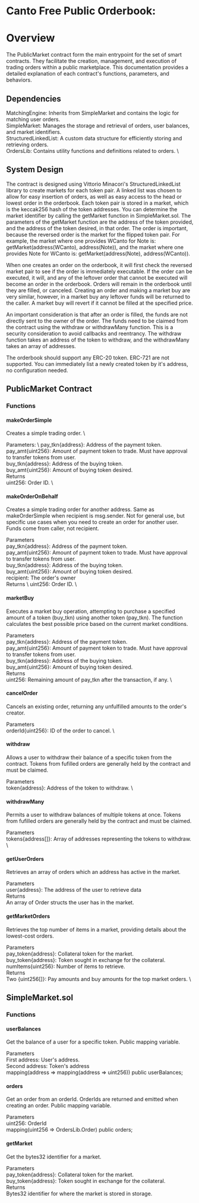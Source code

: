 # Canto Free Public Orderbook:

# Overview

The PublicMarket contract form the main entrypoint for the set of smart contracts. They facilitate the creation, management, and execution of trading orders within a public marketplace. This documentation provides a detailed explanation of each contract's functions, parameters, and behaviors. 

## Dependencies
MatchingEngine: Inherits from SimpleMarket and contains the logic for matching user orders. \
SimpleMarket: Manages the storage and retrieval of orders, user balances, and market identifiers. \
StructuredLinkedList: A custom data structure for efficiently storing and retrieving orders. \
OrdersLib: Contains utility functions and definitions related to orders. \

## System Design

The contract is designed using Vittorio Minacori's StructuredLinkedList library to create markets for each token pair. A linked list was chosen to allow for easy insertion of orders, as well as easy access to the head or lowest order in the orderbook. Each token pair is stored in a market, which is the keccak256 hash of the token addresses. You can determine the market identifier by calling the getMarket function in SimpleMarket.sol. The parameters of the getMarket function are the address of the token provided, and the address of the token desired, in that order. The order is important, because the reversed order is the market for the flipped token pair. For example, the market where one provides WCanto for Note is: getMarket(address(WCanto), address(Note)), and the market where one provides Note for WCanto is: getMarket(address(Note), address(WCanto)). 

When one creates an order on the orderbook, it will first check the reversed market pair to see if the order is immediately executable. If the order can be executed, it will, and any of the leftover order that cannot be executed will become an order in the orderbook. Orders will remain in the orderbook until they are filled, or canceled. Creating an order and making a market buy are very similar, however, in a market buy any leftover funds will be returned to the caller. A market buy will revert if it cannot be filled at the specified price. 

An important consideration is that after an order is filled, the funds are not directly sent to the owner of the order. The funds need to be claimed from the contract using the withdraw or withdrawMany function. This is a security consideration to avoid callbacks and reentrancy. The withdraw function takes an address of the token to withdraw, and the withdrawMany takes an array of addresses. 

The orderbook should support any ERC-20 token. ERC-721 are not supported. You can immediately list a newly created token by it's address, no configuration needed. 

## PublicMarket Contract

### Functions

#### makeOrderSimple

Creates a simple trading order. \

Parameters: \ 
pay_tkn{address}: Address of the payment token. \
pay_amt{uint256}: Amount of payment token to trade. Must have approval to transfer tokens from user.\
buy_tkn{address}: Address of the buying token. \
buy_amt{uint256}: Amount of buying token desired. \
Returns \
uint256: Order ID. \

#### makeOrderOnBehalf

Creates a simple trading order for another address. Same as makeOrderSimple when recipient is msg.sender. Not for general use, but specific use cases when you need to create an order for another user. Funds come from caller, not recipient. 

Parameters \
pay_tkn{address}: Address of the payment token.  \
pay_amt{uint256}: Amount of payment token to trade. Must have approval to transfer tokens from user. \
buy_tkn{address}: Address of the buying token. \
buy_amt{uint256}: Amount of buying token desired. \
recipient: The order's owner \
Returns \ 
uint256: Order ID.  \

#### marketBuy
Executes a market buy operation, attempting to purchase a specified amount of a token (buy_tkn) using another token (pay_tkn). The function calculates the best possible price based on the current market conditions.

Parameters \
pay_tkn{address}: Address of the payment token.  \
pay_amt{uint256}: Amount of payment token to trade. Must have approval to transfer tokens from user. \
buy_tkn{address}: Address of the buying token. \
buy_amt{uint256}: Amount of buying token desired. \
Returns \
uint256: Remaining amount of pay_tkn after the transaction, if any. \

#### cancelOrder
Cancels an existing order, returning any unfulfilled amounts to the order's creator.

Parameters \
orderId{uint256}: ID of the order to cancel. \

#### withdraw
Allows a user to withdraw their balance of a specific token from the contract. Tokens from fufilled orders are generally held by the contract and must be claimed.

Parameters \
token{address}: Address of the token to withdraw. \

#### withdrawMany
Permits a user to withdraw balances of multiple tokens at once. Tokens from fufilled orders are generally held by the contract and must be claimed.

Parameters \
tokens{address[]}: Array of addresses representing the tokens to withdraw. \

#### getUserOrders
Retrieves an array of orders which an address has active in the market.

Parameters \
user{address}: The address of the user to retrieve data \
Returns \
An array of Order structs the user has in the market.

#### getMarketOrders
Retrieves the top number of items in a market, providing details about the lowest-cost orders.

Parameters \
pay_token{address}: Collateral token for the market. \
buy_token{address}: Token sought in exchange for the collateral. \
numItems{uint256}: Number of items to retrieve. \
Returns \
Two {uint256[]}: Pay amounts and buy amounts for the top market orders. \

## SimpleMarket.sol
### Functions

#### userBalances
Get the balance of a user for a specific token. Public mapping variable.

Parameters \
First address: User's address. \
Second address: Token's address \
mapping(address => mapping(address => uint256)) public userBalances;

#### orders
Get an order from an orderId. OrderIds are returned and emitted when creating an order. Public mapping variable. 

Parameters \
uint256: OrderId \
mapping(uint256 => OrdersLib.Order) public orders;

#### getMarket 
Get the bytes32 identifier for a market. 

Parameters \
pay_token{address}: Collateral token for the market. \
buy_token{address}: Token sought in exchange for the collateral. \
Returns \
Bytes32 identifier for where the market is stored in storage.